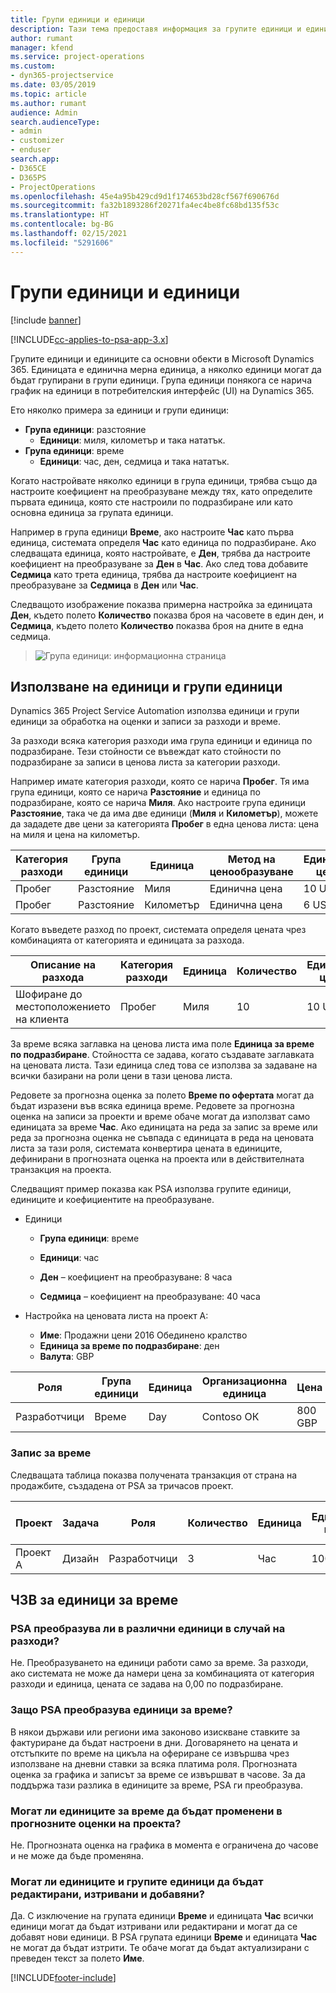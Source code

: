 ```yaml
---
title: Групи единици и единици
description: Тази тема предоставя информация за групите единици и единиците.
author: rumant
manager: kfend
ms.service: project-operations
ms.custom:
- dyn365-projectservice
ms.date: 03/05/2019
ms.topic: article
ms.author: rumant
audience: Admin
search.audienceType:
- admin
- customizer
- enduser
search.app:
- D365CE
- D365PS
- ProjectOperations
ms.openlocfilehash: 45e4a95b429cd9d1f174653bd28cf567f690676d
ms.sourcegitcommit: fa32b1893286f20271fa4ec4be8fc68bd135f53c
ms.translationtype: HT
ms.contentlocale: bg-BG
ms.lasthandoff: 02/15/2021
ms.locfileid: "5291606"
---
```

# <a name="unit-groups-and-units"></a>Групи единици и единици

[!include [banner](../includes/psa-now-project-operations.md)]

[!INCLUDE[cc-applies-to-psa-app-3.x](../includes/cc-applies-to-psa-app-3x.md)]

Групите единици и единиците са основни обекти в Microsoft Dynamics 365. Единицата е единична мерна единица, а няколко единици могат да бъдат групирани в групи единици. Група единици понякога се нарича график на единици в потребителския интерфейс (UI) на Dynamics 365. 

Ето няколко примера за единици и групи единици:
 
- **Група единици**: разстояние 
    - **Единици**: миля, километър и така нататък.
- **Група единици**: време
    - **Единици**: час, ден, седмица и така нататък. 

Когато настройвате няколко единици в група единици, трябва също да настроите коефициент на преобразуване между тях, като определите първата единица, която сте настроили по подразбиране или като основна единица за групата единици. 

Например в група единици **Време**, ако настроите **Час** като първа единица, системата определя **Час** като единица по подразбиране. Ако следващата единица, която настройвате, е **Ден**, трябва да настроите коефициент на преобразуване за **Ден** в **Час**. Ако след това добавите **Седмица** като трета единица, трябва да настроите коефициент на преобразуване за **Седмица** в **Ден** или **Час**. 

Следващото изображение показва примерна настройка за единицата **Ден**, където полето **Количество** показва броя на часовете в един ден, и **Седмица**, където полето **Количество** показва броя на дните в една седмица.

> ![Група единици: информационна страница](media/advanced-2.png)

## <a name="using-units-and-unit-groups"></a>Използване на единици и групи единици

Dynamics 365 Project Service Automation използва единици и групи единици за обработка на оценки и записи за разходи и време. 

За разходи всяка категория разходи има група единици и единица по подразбиране. Тези стойности се въвеждат като стойности по подразбиране за записи в ценова листа за категории разходи. 

Например имате категория разходи, която се нарича **Пробег**. Тя има група единици, която се нарича **Разстояние** и единица по подразбиране, която се нарича **Миля**. Ако настроите група единици **Разстояние**, така че да има две единици (**Миля** и **Километър**), можете да зададете две цени за категорията **Пробег** в една ценова листа: цена на миля и цена на километър.

| Категория разходи  | Група единици  | Единица      | Метод на ценообразуване  | Единична цена  |
|-------------------|---------------|-----------|-------------------|-------------------|
| Пробег           | Разстояние      | Миля      | Единична цена    | 10 USD            |
| Пробег           | Разстояние      | Километър | Единична цена    |  6 USD            |

Когато въведете разход по проект, системата определя цената чрез комбинацията от категорията и единицата за разхода. 

| Описание на разхода        | Категория разходи  | Единица  | Количество  | Единична цена   |
|----------------------------|---------------------|-------|-----------|----------------|
| Шофиране до местоположението на клиента | Пробег             | Миля  | 10        | 10 USD         |

За време всяка заглавка на ценова листа има поле **Единица за време по подразбиране**. Стойността се задава, когато създавате заглавката на ценовата листа. Тази единица след това се използва за задаване на всички базирани на роли цени в тази ценова листа.

Редовете за прогнозна оценка за полето **Време по офертата** могат да бъдат изразени във всяка единица време. Редовете за прогнозна оценка на записи за проекти и време обаче могат да използват само единицата за време **Час**. Ако единицата на реда за запис за време или реда за прогнозна оценка не съвпада с единицата в реда на ценовата листа за тази роля, системата конвертира цената в единиците, дефинирани в прогнозната оценка на проекта или в действителната транзакция на проекта.

Следващият пример показва как PSA използва групите единици, единиците и коефициентите на преобразуване.
- Единици

   - **Група единици**: време 
   - **Единици**: час 
    
    - **Ден** – коефициент на преобразуване: 8 часа       
    - **Седмица** – коефициент на преобразуване: 40 часа  
        
- Настройка на ценовата листа на проект А:

    - **Име**: Продажни цени 2016 Обединено кралство 
    - **Единица за време по подразбиране**: ден 
    - **Валута**: GBP

| Роля      | Група единици | Единица | Организационна единица | Цена   |
|-----------|------------|------|---------------------|---------|
| Разработчици | Време       | Day  | Contoso ОК          | 800 GBP |

### <a name="time-entry"></a>Запис за време

Следващата таблица показва получената транзакция от страна на продажбите, създадена от PSA за тричасов проект.


| Проект   | Задача    | Роля      | Количество | Единица  | Единична цена | Сума на нефактурираните продажби |
|-----------|---------|-----------|----------|-------|------------|-----------------------|
| Проект А | Дизайн  | Разработчици | 3        | Час  | 100 GBP    | 300 GBP               |

## <a name="time-unit-faq"></a>ЧЗВ за единици за време

### <a name="does-psa-convert-to-different-units-in-the-case-of-expenses"></a>PSA преобразува ли в различни единици в случай на разходи?
Не. Преобразуването на единици работи само за време. За разходи, ако системата не може да намери цена за комбинацията от категория разходи и единица, цената се задава на 0,00 по подразбиране.

### <a name="why-does-psa-convert-time-units"></a>Защо PSA преобразува единици за време?
В някои държави или региони има законово изискване ставките за фактуриране да бъдат настроени в дни. Договарянето на цената и отстъпките по време на цикъла на офериране се извършва чрез използване на дневни ставки за всяка платима роля. Прогнозната оценка за графика и записът за време се извършват в часове. За да поддържа тази разлика в единиците за време, PSA ги преобразува.

### <a name="can-time-units-be-changed-on-project-estimates"></a>Могат ли единиците за време да бъдат променени в прогнозните оценки на проекта?
Не. Прогнозната оценка на графика в момента е ограничена до часове и не може да бъде променяна.

### <a name="can-units-and-unit-groups-be-edited-deleted-and-added"></a>Могат ли единиците и групите единици да бъдат редактирани, изтривани и добавяни?
Да. С изключение на групата единици **Време** и единицата **Час** всички единици могат да бъдат изтривани или редактирани и могат да се добавят нови единици. В PSA групата единици **Време** и единицата **Час** не могат да бъдат изтрити. Те обаче могат да бъдат актуализирани с преведен текст за полето **Име**.


[!INCLUDE[footer-include](../includes/footer-banner.md)]